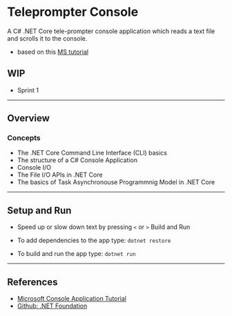 # Teleprompter Console

A C# .NET Core tele-prompter console application which reads a text file and scrolls it to the console.
- based on this [MS tutorial](https://docs.microsoft.com/en-us/dotnet/csharp/tutorials/console-teleprompter)

## WIP
- Sprint 1

---------------------------------------------------------------

## Overview

### Concepts

- The .NET Core Command Line Interface (CLI) basics
- The structure of a C# Console Application
- Console I/O
- The File  I/O APIs in .NET Core
- The basics of Task Asynchronouse Programmnig Model in .NET Core

---------------------------------------------------------------

## Setup and Run

- Speed up or slow down text by pressing `<` or `>`
Build and Run

- To add dependencies to the app type: `dotnet restore`
- To build and run the app type: `dotnet run`



---------------------------------------------------------------

## References

- [Microsoft Console Application Tutorial](https://docs.microsoft.com/en-us/dotnet/csharp/tutorials/console-teleprompter)
- [Github: .NET Foundation](https://github.com/dotnet)
